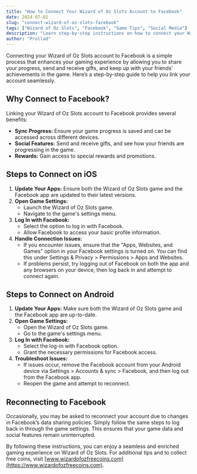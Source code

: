 ```yaml
---
title: "How to Connect Your Wizard of Oz Slots Account to Facebook"
date: 2024-07-02
slug: "connect-wizard-of-oz-slots-facebook"
tags: ["Wizard of Oz Slots", "Facebook", "Game Tips", "Social Media"]
description: "Learn step-by-step instructions on how to connect your Wizard of Oz Slots account to Facebook to enjoy seamless gaming, share progress, and receive rewards."
author: "Prollad"
---
```


Connecting your Wizard of Oz Slots account to Facebook is a simple process that enhances your gaming experience by allowing you to share your progress, send and receive gifts, and keep up with your friends' achievements in the game. Here’s a step-by-step guide to help you link your account seamlessly.

## Why Connect to Facebook?

Linking your Wizard of Oz Slots account to Facebook provides several benefits:
- **Sync Progress:** Ensure your game progress is saved and can be accessed across different devices.
- **Social Features:** Send and receive gifts, and see how your friends are progressing in the game.
- **Rewards:** Gain access to special rewards and promotions.

## Steps to Connect on iOS

1. **Update Your Apps:** Ensure both the Wizard of Oz Slots game and the Facebook app are updated to their latest versions.
2. **Open Game Settings:**
   - Launch the Wizard of Oz Slots game.
   - Navigate to the game's settings menu.
3. **Log In with Facebook:**
   - Select the option to log in with Facebook.
   - Allow Facebook to access your basic profile information.
4. **Handle Connection Issues:**
   - If you encounter issues, ensure that the "Apps, Websites, and Games" option in your Facebook settings is turned on. You can find this under Settings & Privacy > Permissions > Apps and Websites.
   - If problems persist, try logging out of Facebook on both the app and any browsers on your device, then log back in and attempt to connect again.

## Steps to Connect on Android

1. **Update Your Apps:** Make sure both the Wizard of Oz Slots game and the Facebook app are up-to-date.
2. **Open Game Settings:**
   - Open the Wizard of Oz Slots game.
   - Go to the game's settings menu.
3. **Log In with Facebook:**
   - Select the log-in with Facebook option.
   - Grant the necessary permissions for Facebook access.
4. **Troubleshoot Issues:**
   - If issues occur, remove the Facebook account from your Android device via Settings > Accounts & sync > Facebook, and then log out from the Facebook app.
   - Reopen the game and attempt to reconnect.

## Reconnecting to Facebook

Occasionally, you may be asked to reconnect your account due to changes in Facebook’s data sharing policies. Simply follow the same steps to log back in through the game settings. This ensures that your game data and social features remain uninterrupted.

By following these instructions, you can enjoy a seamless and enriched gaming experience on Wizard of Oz Slots. For additional tips and to collect free coins, visit [www.wizardofozfreecoins.com](https://www.wizardofozfreecoins.com).